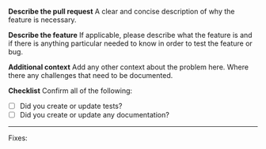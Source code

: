 **Describe the pull request**
A clear and concise description of why the feature is necessary.

**Describe the feature**
If applicable, please describe what the feature is and if there is anything particular needed to know in order to test the feature or bug.

**Additional context**
Add any other context about the problem here. Where there any challenges that need to be documented.

**Checklist**
Confirm all of the following:

- [ ] Did you create or update tests? 
- [ ] Did you create or update any documentation?

---

Fixes: 
